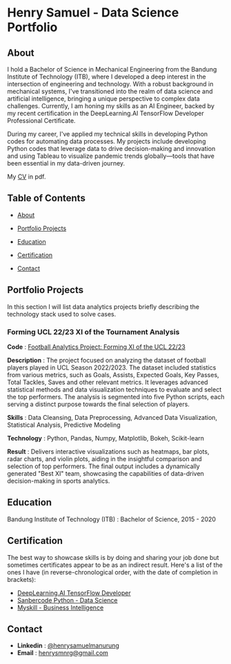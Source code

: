 # Henry Samuel - Data Science Portfolio

## About
I hold a Bachelor of Science in Mechanical Engineering from the Bandung Institute of Technology (ITB), where I developed a deep interest in the intersection of engineering and technology. With a robust background in mechanical systems, I've transitioned into the realm of data science and artificial intelligence, bringing a unique perspective to complex data challenges. Currently, I am honing my skills as an AI Engineer, backed by my recent certification in the DeepLearning.AI TensorFlow Developer Professional Certificate.

During my career, I've applied my technical skills in developing Python codes for automating data processes. My projects include developing Python codes that leverage data to drive decision-making and innovation and using Tableau to visualize pandemic trends globally—tools that have been essential in my data-driven journey.

My [CV](https://github.com/nrysam/Data-Science-Portfolio/blob/main/Resume%20(Data%20Scientist)%20-%20Henry%20Samuel%20Manurung.pdf) in pdf.


## Table of Contents
- [About](https://github.com/nrysam/Data-Science-Portfolio/blob/main/README.md#about)

- [Portfolio Projects](https://github.com/nrysam/Data-Science-Portfolio/blob/main/README.md#portfolio-projects)

- [Education](https://github.com/nrysam/Data-Science-Portfolio/blob/main/README.md#education)

- [Certification](https://github.com/nrysam/Data-Science-Portfolio/blob/main/README.md#certification)

- [Contact](https://github.com/nrysam/Data-Science-Portfolio/blob/main/README.md#contact)


## Portfolio Projects
In this section I will list data analytics projects briefly describing the technology stack used to solve cases.


### Forming UCL 22/23 XI of the Tournament Analysis
**Code** : [Football Analytics Project: Forming XI of the UCL 22/23](https://github.com/nrysam/UCL22_23/edit/main/README.md)

**Description** : The project focused on analyzing the dataset of football players played in UCL Season 2022/2023. The dataset included statistics from various metrics, such as Goals, Assists, Expected Goals, Key Passes, Total Tackles, Saves and other relevant metrics. It leverages advanced statistical methods and data visualization techniques to evaluate and select the top performers. The analysis is segmented into five Python scripts, each serving a distinct purpose towards the final selection of players.

**Skills** : Data Cleansing, Data Preprocessing, Advanced Data Visualization, Statistical Analysis, Predictive Modeling

**Technology** : Python, Pandas, Numpy, Matplotlib, Bokeh, Scikit-learn

**Result** : Delivers interactive visualizations such as heatmaps, bar plots, radar charts, and violin plots, aiding in the insightful comparison and selection of top performers. The final output includes a dynamically generated "Best XI" team, showcasing the capabilities of data-driven decision-making in sports analytics.

## Education
Bandung Institute of Technology (ITB) : Bachelor of Science, 2015 - 2020

## Certification
The best way to showcase skills is by doing and sharing your job done but sometimes certificates appear to be as an indirect result. Here's a list of the ones I have (in reverse-chronological order, with the date of completion in brackets):
- [DeepLearning.AI TensorFlow Developer](https://www.coursera.org/account/accomplishments/specialization/MB9V3F39KHDV)
- [Sanbercode Python - Data Science](https://drive.google.com/file/d/1KybHKJjWyMmv62HraneGQdVUSwdMjye2/view)
- [Myskill - Business Intelligence](https://drive.google.com/file/d/1gBKZcsQ4FDSdom1Oi_jzhcNTbXFk5Vy2/view)

## Contact
- **Linkedin** : [@henrysamuelmanurung](https://www.linkedin.com/in/henry-samuel-manurung)
- **Email** : [henrysmnrg@gmail.com](mailto:henrysmnrg@gmail.com)
